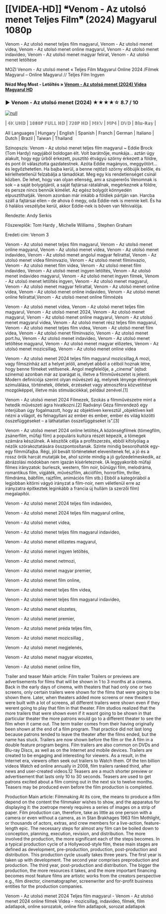 # [[VIDEA-HD]] ❝Venom - Az utolsó menet Teljes Film❞ (2024) Magyarul 1080p
Venom - Az utolsó menet teljes film magyarul, Venom - Az utolsó menet videa, Venom - Az utolsó menet online magyarul, Venom - Az utolsó menet indavideo, Venom - Az utolsó menet magyar felirat, Venom - Az utolsó menet letöltése

MOZI Venom - Az utolsó menet « Teljes Film Magyarul Online 2024 /Filmek Magyarul – Online Magyarul // Teljes Film Ingyen

**Nézd Meg Most - Letöltés » [Venom - Az utolsó menet (2024) Videa Magyarul HD](https://t.co/vRxwPfFPLH)**

### ▶️ Venom - Az utolsó menet (2024) ★★★★☆ 8.7 / 10

[![null](https://static.wixstatic.com/media/855a25_043b5abeb4ae4d35ac003198e7fe56ed~mv2.gif)](https://t.co/vRxwPfFPLH)

| 𝟜𝕂 𝕌ℍ𝔻 | 𝟙𝟘𝟠𝟘ℙ 𝔽𝕌𝕃𝕃 ℍ𝔻 | 𝟟𝟚𝟘ℙ ℍ𝔻 | 𝕄𝕂𝕍 | 𝕄ℙ𝟜 | 𝔻𝕍𝔻 | 𝔹𝕝𝕦-ℝ𝕒𝕪 |

All Languages | Hungary | English | Spanish | Franch | German | Italiano | Dutch | Brazil | Taiwan | Thailand

Szinopszis: Venom - Az utolsó menet teljes film magyarul ~ Eddie Brock (Tom Hardy) nagyjából boldogan élt. Volt barátnője, munkája… aztán úgy alakult, hogy egy űrből érkezett, pusztító étvágyú szörny érkezett a földre, és pont őt választotta gazdatestnek. Azóta Eddie magányos, meggyötört… és legyőzhetetlen. Ha bajba kerül, a benne rejtőző szörny előbújik belőle, és kérlelhetetlenül felzabálja a támadókat. Meg egy kis rendetlenséget csinál közben. De lehet, hogy van olyan ellenség, ami a szupererős Venomnak is sok – a saját bolygójáról, a saját fajtársai rátalálnak, megérkeznek a földre, és persze nincs bennük kímélet. Az egész bolygót könnyedén elpusztíthatják. Venom azonban már inkább a földiek pártján van. Harcba száll a fajtársai ellen – de ahova ő megy, oda Eddie-nek is mennie kell. És ha ő halálos veszélybe kerül, akkor Eddie-nek is bőven van félnivalója.

Rendezte: Andy Serkis

Főszereplők: Tom Hardy , Michelle Williams , Stephen Graham

Eredeti cím: Venom 3

Venom - Az utolsó menet teljes film magyarul, Venom - Az utolsó menet online magyarul, Venom - Az utolsó menet videa, Venom - Az utolsó menet indavideo, Venom - Az utolsó menet angolul magyar felirattal, Venom - Az utolsó menet videa filminvazio, Venom - Az utolsó menet filminvazio, Venom - Az utolsó menet film videa, Venom - Az utolsó menet film indavideo, Venom - Az utolsó menet ingyen letöltés, Venom - Az utolsó menet indavideo magyarul, Venom - Az utolsó menet ingyen filmek, Venom - Az utolsó menet letöltés ingyen, Venom - Az utolsó menet magyarul, Venom - Az utolsó menet magyar felirattal, Venom - Az utolsó menet online videa, Venom - Az utolsó menet online indavideo, Venom - Az utolsó menet online felirattal,Venom - Az utolsó menet online filmnézés

Venom - Az utolsó menet videa, Venom - Az utolsó menet teljes film magyarul, Venom - Az utolsó menet 2024, Venom - Az utolsó menet magyarul, Venom - Az utolsó menet online magyarul, Venom - Az utolsó menet magyarul videa, Venom - Az utolsó menet rész teljes film magyarul, Venom - Az utolsó menet teljes film videa, Venom - Az utolsó menet film videa, Venom - Az utolsó menet filminvazio, Venom - Az utolsó menet port.hu, Venom - Az utolsó menet indavideo, Venom - Az utolsó menet letöltése magyarul, Venom - Az utolsó menet magyar előzetes, Venom - Az utolsó menet mozicsillag, Venom - Az utolsó menet online videa

Venom - Az utolsó menet 2024 teljes film magyarul mozicsillag,A mozi, vagy filmszínház azt a helyet jelöli, amelyet abból a célból hoznak létre, hogy benne filmeket vetítsenek. Angol megfelelője, a „cinema” (ejtsd: szinema) azonban már az iparágat is, illetve a filmművészetet is jelenti. Modern definíciója szerint olyan művészeti ág, melynek lényege élmények szimulálása, történetek, ötletek, érzéseket vagy atmoszféra közvetítése mozgóképpel, illetve más stimulációkkal, például zenével.[1]
 
Venom - Az utolsó menet 2024 Filmezek, Szokás a filmművészetre mint a hetedik művészeti ágra hivatkozni.[2] Radványi Géza filmrendező egy interjúban úgy fogalmazott, hogy az objektíven keresztül „objektíven kell nézni a világot, és felnagyítani az ember és ember, ember és világ közötti összefüggéseket – a láthatatlan összefüggéseket is”.[3]

Venom - Az utolsó menet 2024 online letöltés,A közönségfilmek (tömegfilm, zsánerfilm, műfaji film) a populáris kultúra részét képezik, a tömegek számára készülnek. A készítők célja a profitszerzés, ebből kifolyólag a nézők szórakoztatására összpontosítanak. Szinte mindig besorolhatók egy-egy filmműfajba. Régi, jól bevált történeteket elevenítenek fel, a jó és a rossz örök harcát mutatják be, ahol szinte mindig a jó győzedelmeskedik, az ábrázolási módokban nem igazán kísérleteznek. (A leggyakoribb műfaji filmes irányzatok: burleszk, western, film noir, bűnügyi film, melodráma, romantikus film, vígjáték, művészfilm, akciófilm, horrorfilm, thriller, filmdráma, bábfilm, rajzfilm, animációs film stb.) Ebből a kategóriából a legjobban kitörni vágyó irányzat a film-noir, nem véletlenül erre az irányzatra építkeztek leginkább a francia új hullám (a szerzői film) megalapítói.

Venom - Az utolsó menet 2024 teljes film indavideo,

Venom - Az utolsó menet 2024 teljes film magyarul online,

Venom - Az utolsó menet videa,

Venom - Az utolsó menet teljes film magyarul indavideo,

Venom - Az utolsó menet előzetes magyarul,

Venom - Az utolsó menet ingyen letöltés,

Venom - Az utolsó menet netmozi,

Venom - Az utolsó menet magyar premier,

Venom - Az utolsó menet film online,

Venom - Az utolsó menet teljes film videa,

Venom - Az utolsó menet teljes film magyarul indavideo,

Venom - Az utolsó menet elozetes,

Venom - Az utolsó menet premier,

Venom - Az utolsó menet préda teljes film,

Venom - Az utolsó menet mozicsillag ,

Venom - Az utolsó menet megjelenés,

Venom - Az utolsó menet magyar elozetes,

Venom - Az utolsó menet online film,

Trailer and teaser Main article: Film trailer Trailers or previews are advertisements for films that will be shown in 1 to 3 months at a cinema. Back in the early days of cinema, with theaters that had only one or two screens, only certain trailers were shown for the films that were going to be shown there. Later, when theaters added more screens or new theaters were built with a lot of screens, all different trailers were shown even if they werent going to play that film in that theater. Film studios realized that the more trailers that were shown even if it wasnt going to be shown in that particular theater the more patrons would go to a different theater to see the film when it came out. The term trailer comes from their having originally been shown at the end of a film program. That practice did not last long because patrons tended to leave the theater after the films ended, but the name has stuck. Trailers are now shown before the film or the A film in a double feature program begins. Film trailers are also common on DVDs and Blu-ray Discs, as well as on the Internet and mobile devices. Trailers are created to be engaging and interesting for viewers. As a result, in the Internet era, viewers often seek out trailers to Watch them. Of the ten billion videos Watch ed online annually in 2008, film trailers ranked third, after news and user-created videos.12 Teasers are a much shorter preview or advertisement that lasts only 10 to 30 seconds. Teasers are used to get patrons excited about a film coming out in the next six to twelve months. Teasers may be produced even before the film production is completed.

Production Main article: Filmmaking At its core, the means to produce a film depend on the content the filmmaker wishes to show, and the apparatus for displaying it: the zoetrope merely requires a series of images on a strip of paper. Film production can, therefore, take as little as one person with a camera or even without a camera, as in Stan Brakhages 1963 film Mothlight, or thousands of actors, extras, and crew members for a live-action, feature-length epic. The necessary steps for almost any film can be boiled down to conception, planning, execution, revision, and distribution. The more involved the production, the more significant each of the steps becomes. In a typical production cycle of a Hollywood-style film, these main stages are defined as development, pre-production, production, post-production and distribution. This production cycle usually takes three years. The first year is taken up with development. The second year comprises preproduction and production. The third year, post-production and distribution. The bigger the production, the more resources it takes, and the more important financing becomes most feature films are artistic works from the creators perspective e.g., film director, cinematographer, screenwriter and for-profit business entities for the production companies.

Venom - Az utolsó menet 2024 Teljes film magyarul - Venom - Az utolsó menet 2024 online filmek Videa - mozicsillag, indavideo, filmek, film adatlapok, online sorozatok, online film adatlapok, sorozat adatlapok
